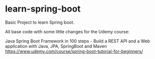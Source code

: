 # learn-spring-boot
Basic Project to learn Spring boot.

All base code with some little changes for the Udemy course:

Java Spring Boot Framework in 100 steps - Build a REST API and a Web application with Java, JPA, SpringBoot and Maven
https://www.udemy.com/course/spring-boot-tutorial-for-beginners/
